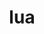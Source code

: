 ---
title: "lua"
layout: cache
categories: [package, develop-2025-03-09]
meta: {"compilers": ["apple-clang@=16.0.0", "gcc@=11.4.0", "gcc@=13.2.0", "gcc@=7.5.0", "oneapi@=2024.2.1"], "num_specs": 16, "num_specs_by_stack": {"e4s": 4, "e4s-neoverse-v2": 2, "e4s-oneapi": 4, "e4s-rocm-external": 1, "hep": 1, "ml-darwin-aarch64-mps": 1, "ml-linux-aarch64-cpu": 1, "ml-linux-aarch64-cuda": 1, "ml-linux-x86_64-cpu": 1, "ml-linux-x86_64-cuda": 1, "ml-linux-x86_64-rocm": 1, "radiuss": 2, "root": 16, "tutorial": 1}, "oss": ["sequoia", "ubuntu18.04", "ubuntu22.04", "ubuntu24.04"], "platforms": ["darwin", "linux"], "stacks": ["e4s", "e4s-neoverse-v2", "e4s-oneapi", "e4s-rocm-external", "hep", "ml-darwin-aarch64-mps", "ml-linux-aarch64-cpu", "ml-linux-aarch64-cuda", "ml-linux-x86_64-cpu", "ml-linux-x86_64-cuda", "ml-linux-x86_64-rocm", "radiuss", "root", "tutorial"], "targets": ["aarch64", "neoverse_v2", "x86_64_v3"], "versions": ["5.3.6", "5.4.6"]}
spec_details: [{"compiler": "oneapi@=2024.2.1", "hash": "2narudrkfcemcgqt22qbg3hp3att3tm5", "os": "ubuntu22.04", "platform": "linux", "size": "-", "stacks": ["e4s-oneapi", "root"], "target": "x86_64_v3", "variants": ["build_system=makefile", "fetcher=curl", "+shared"], "versions": ["5.3.6"]}, {"compiler": "gcc@=13.2.0", "hash": "3i57cjf3csfpyew3vokko6loe26mmfai", "os": "ubuntu24.04", "platform": "linux", "size": "-", "stacks": ["ml-linux-aarch64-cpu", "ml-linux-aarch64-cuda", "root"], "target": "aarch64", "variants": ["build_system=makefile", "fetcher=curl", "+shared"], "versions": ["5.3.6"]}, {"compiler": "gcc@=11.4.0", "hash": "3zrms4in23s2cjps4jdf5eura5u2utrs", "os": "ubuntu22.04", "platform": "linux", "size": "-", "stacks": ["e4s", "root"], "target": "x86_64_v3", "variants": ["build_system=makefile", "fetcher=curl", "+shared"], "versions": ["5.3.6"]}, {"compiler": "oneapi@=2024.2.1", "hash": "4eeabc4mbrn3cmihipzdo3rw4vku6dct", "os": "ubuntu22.04", "platform": "linux", "size": "-", "stacks": ["e4s-oneapi", "root"], "target": "x86_64_v3", "variants": ["build_system=makefile", "fetcher=curl", "+shared"], "versions": ["5.4.6"]}, {"compiler": "gcc@=11.4.0", "hash": "4jycvbauqqdsi46a5q6vyukitgitlpph", "os": "ubuntu22.04", "platform": "linux", "size": "-", "stacks": ["e4s-neoverse-v2", "root"], "target": "neoverse_v2", "variants": ["build_system=makefile", "fetcher=curl", "+shared"], "versions": ["5.4.6"]}, {"compiler": "gcc@=13.2.0", "hash": "7t6o3737bfiiu763ohid63rwsitaosst", "os": "ubuntu24.04", "platform": "linux", "size": "-", "stacks": ["ml-linux-x86_64-cpu", "ml-linux-x86_64-cuda", "ml-linux-x86_64-rocm", "root"], "target": "x86_64_v3", "variants": ["build_system=makefile", "fetcher=curl", "+shared"], "versions": ["5.3.6"]}, {"compiler": "gcc@=11.4.0", "hash": "adnt5rdjd7ojumvugdiz2aany7yzc5hi", "os": "ubuntu22.04", "platform": "linux", "size": "-", "stacks": ["e4s", "root", "tutorial"], "target": "x86_64_v3", "variants": ["build_system=makefile", "fetcher=curl", "+shared"], "versions": ["5.4.6"]}, {"compiler": "gcc@=11.4.0", "hash": "bs23abq4hon35czsksmcnkbmwqsuvfel", "os": "ubuntu22.04", "platform": "linux", "size": "-", "stacks": ["e4s", "e4s-rocm-external", "root"], "target": "x86_64_v3", "variants": ["build_system=makefile", "fetcher=curl", "+shared"], "versions": ["5.3.6"]}, {"compiler": "gcc@=7.5.0", "hash": "c4o5eazkyxlee2fwgkxkujehzszycwzp", "os": "ubuntu18.04", "platform": "linux", "size": "-", "stacks": ["radiuss", "root"], "target": "x86_64_v3", "variants": ["build_system=makefile", "fetcher=curl", "+shared"], "versions": ["5.4.6"]}, {"compiler": "gcc@=11.4.0", "hash": "ct4nuerwipb2h5vldkpm56j7yp5rx7nl", "os": "ubuntu22.04", "platform": "linux", "size": "-", "stacks": ["e4s", "root"], "target": "x86_64_v3", "variants": ["build_system=makefile", "fetcher=curl", "+shared"], "versions": ["5.4.6"]}, {"compiler": "gcc@=11.4.0", "hash": "erzuiaj2rnrgwiqubnyxcry7ig4limnw", "os": "ubuntu22.04", "platform": "linux", "size": "-", "stacks": ["e4s-neoverse-v2", "root"], "target": "neoverse_v2", "variants": ["build_system=makefile", "fetcher=curl", "+shared"], "versions": ["5.3.6"]}, {"compiler": "oneapi@=2024.2.1", "hash": "lhz5bd3yyexechpe32mvohm7elowdmvu", "os": "ubuntu22.04", "platform": "linux", "size": "-", "stacks": ["e4s-oneapi", "root"], "target": "x86_64_v3", "variants": ["build_system=makefile", "fetcher=curl", "+shared"], "versions": ["5.4.6"]}, {"compiler": "oneapi@=2024.2.1", "hash": "ob3ytotk4bg66qclcgvjhoxtqv2a42re", "os": "ubuntu22.04", "platform": "linux", "size": "-", "stacks": ["e4s-oneapi", "root"], "target": "x86_64_v3", "variants": ["build_system=makefile", "fetcher=curl", "+shared"], "versions": ["5.3.6"]}, {"compiler": "gcc@=7.5.0", "hash": "r3x7zugolhklw35qwlz42oqlp7ossk72", "os": "ubuntu18.04", "platform": "linux", "size": "-", "stacks": ["radiuss", "root"], "target": "x86_64_v3", "variants": ["build_system=makefile", "fetcher=curl", "+shared"], "versions": ["5.3.6"]}, {"compiler": "gcc@=11.4.0", "hash": "r5uosjnply3wecxn34g4tpn33oqzpkxv", "os": "ubuntu22.04", "platform": "linux", "size": "-", "stacks": ["hep", "root"], "target": "x86_64_v3", "variants": ["build_system=makefile", "fetcher=curl", "+shared"], "versions": ["5.3.6"]}, {"compiler": "apple-clang@=16.0.0", "hash": "rdw7c4ewjlomv53yu452m3w5hgpioj6g", "os": "sequoia", "platform": "darwin", "size": "-", "stacks": ["ml-darwin-aarch64-mps", "root"], "target": "aarch64", "variants": ["build_system=makefile", "fetcher=curl", "+shared"], "versions": ["5.3.6"]}]
---